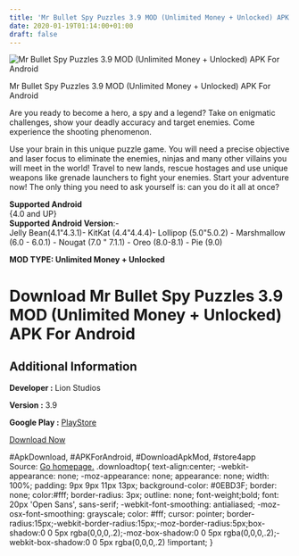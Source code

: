 ```yaml
---
title: 'Mr Bullet Spy Puzzles 3.9 MOD (Unlimited Money + Unlocked) APK For Android'
date: 2020-01-19T01:14:00+01:00
draft: false
---
```


![Mr Bullet Spy Puzzles 3.9 MOD (Unlimited Money + Unlocked) APK For Android](https://i0.wp.com/apkhome.net/wp-content/uploads/2020/01/Mr-Bullet-Spy-Puzzles-3.9-MOD-Unlimited-Money-Unlocked.png "Mr Bullet Spy Puzzles 3.9 MOD (Unlimited Money + Unlocked) APK For Android")

  

Mr Bullet Spy Puzzles 3.9 MOD (Unlimited Money + Unlocked) APK For Android

Are you ready to become a hero, a spy and a legend? Take on enigmatic challenges, show your deadly accuracy and target enemies. Come experience the shooting phenomenon.

Use your brain in this unique puzzle game. You will need a precise objective and laser focus to eliminate the enemies, ninjas and many other villains you will meet in the world! Travel to new lands, rescue hostages and use unique weapons like grenade launchers to fight your enemies. Start your adventure now! The only thing you need to ask yourself is: can you do it all at once?

**Supported Android**  
{4.0 and UP}  
**Supported Android Version**:-  
Jelly Bean(4.1"4.3.1)- KitKat (4.4"4.4.4)- Lollipop (5.0"5.0.2) - Marshmallow (6.0 - 6.0.1) - Nougat (7.0 " 7.1.1) - Oreo (8.0-8.1) - Pie (9.0)

**MOD TYPE: Unlimited Money + Unlocked**

Download Mr Bullet Spy Puzzles 3.9 MOD (Unlimited Money + Unlocked) APK For Android
===================================================================================

Additional Information
----------------------

**Developer :** Lion Studios

**Version :** 3.9

**Google Play :** [PlayStore](https://play.google.com/store/apps/details?id=com.lionstudios.mrbullet)

  

[Download Now](https://store4app.co/post/mr-bullet-spy-puzzles-3-9-mod-unlimited-money-unlocked-apk-for-android_1579369894)

  
#ApkDownload, #APKForAndroid, #DownloadApkMod, #store4app  
Source: [Go homepage.](https://store4app.co/post/mr-bullet-spy-puzzles-3-9-mod-unlimited-money-unlocked-apk-for-android_1579369894) .downloadtop{ text-align:center; -webkit-appearance: none; -moz-appearance: none; appearance: none; width: 100%; padding: 9px 9px 11px 13px; background-color: #0EBD3F; border: none; color:#fff; border-radius: 3px; outline: none; font-weight;bold; font: 20px 'Open Sans', sans-serif; -webkit-font-smoothing: antialiased; -moz-osx-font-smoothing: grayscale; color: #fff; cursor: pointer; border-radius:15px;-webkit-border-radius:15px;-moz-border-radius:5px;box-shadow:0 0 5px rgba(0,0,0,.2);-moz-box-shadow:0 0 5px rgba(0,0,0,.2);-webkit-box-shadow:0 0 5px rgba(0,0,0,.2) !important; }